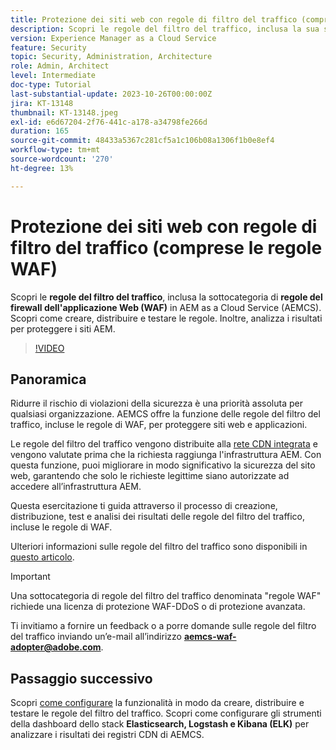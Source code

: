 ```yaml
---
title: Protezione dei siti web con regole di filtro del traffico (comprese le regole WAF)
description: Scopri le regole del filtro del traffico, inclusa la sua sottocategoria di regole del firewall per applicazioni web (WAF). Come creare, distribuire e testare le regole. Inoltre, analizza i risultati per proteggere i siti AEM.
version: Experience Manager as a Cloud Service
feature: Security
topic: Security, Administration, Architecture
role: Admin, Architect
level: Intermediate
doc-type: Tutorial
last-substantial-update: 2023-10-26T00:00:00Z
jira: KT-13148
thumbnail: KT-13148.jpeg
exl-id: e6d67204-2f76-441c-a178-a34798fe266d
duration: 165
source-git-commit: 48433a5367c281cf5a1c106b08a1306f1b0e8ef4
workflow-type: tm+mt
source-wordcount: '270'
ht-degree: 13%

---
```


# Protezione dei siti web con regole di filtro del traffico (comprese le regole WAF)

Scopri le **regole del filtro del traffico**, inclusa la sottocategoria di **regole del firewall dell&#39;applicazione Web (WAF)** in AEM as a Cloud Service (AEMCS). Scopri come creare, distribuire e testare le regole. Inoltre, analizza i risultati per proteggere i siti AEM.

>[!VIDEO](https://video.tv.adobe.com/v/3425401?quality=12&learn=on)

## Panoramica

Ridurre il rischio di violazioni della sicurezza è una priorità assoluta per qualsiasi organizzazione. AEMCS offre la funzione delle regole del filtro del traffico, incluse le regole di WAF, per proteggere siti web e applicazioni.

Le regole del filtro del traffico vengono distribuite alla [rete CDN integrata](https://experienceleague.adobe.com/docs/experience-manager-cloud-service/content/implementing/content-delivery/cdn.html) e vengono valutate prima che la richiesta raggiunga l&#39;infrastruttura AEM. Con questa funzione, puoi migliorare in modo significativo la sicurezza del sito web, garantendo che solo le richieste legittime siano autorizzate ad accedere all’infrastruttura AEM.

Questa esercitazione ti guida attraverso il processo di creazione, distribuzione, test e analisi dei risultati delle regole del filtro del traffico, incluse le regole di WAF.

Ulteriori informazioni sulle regole del filtro del traffico sono disponibili in [questo articolo](https://experienceleague.adobe.com/docs/experience-manager-cloud-service/content/security/traffic-filter-rules-including-waf.html?lang=en).

>[!IMPORTANT]
>
> Una sottocategoria di regole del filtro del traffico denominata &quot;regole WAF&quot; richiede una licenza di protezione WAF-DDoS o di protezione avanzata.

Ti invitiamo a fornire un feedback o a porre domande sulle regole del filtro del traffico inviando un’e-mail all’indirizzo **aemcs-waf-adopter@adobe.com**.

## Passaggio successivo

Scopri [come configurare](./how-to-setup.md) la funzionalità in modo da creare, distribuire e testare le regole del filtro del traffico. Scopri come configurare gli strumenti della dashboard dello stack **Elasticsearch, Logstash e Kibana (ELK)** per analizzare i risultati dei registri CDN di AEMCS.


